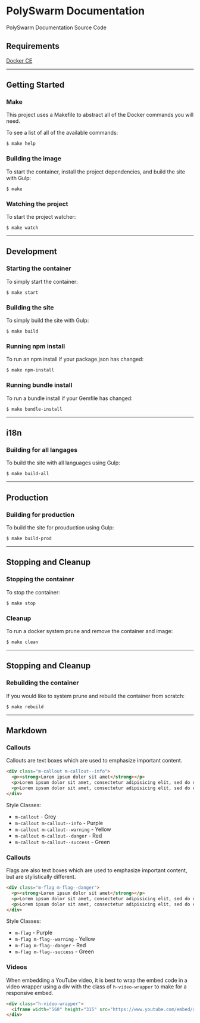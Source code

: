 # PolySwarm Documentation

PolySwarm Documentation Source Code

## Requirements

[Docker CE](https://www.docker.com/community-edition)

---

## Getting Started

### Make

This project uses a Makefile to abstract all of the Docker commands you will need.

To see a list of all of the available commands:

    $ make help

### Building the image

To start the container, install the project dependencies, and build the site with Gulp:

    $ make

### Watching the project

To start the project watcher:

    $ make watch

---

## Development

### Starting the container

To simply start the container:

    $ make start

### Building the site

To simply build the site with Gulp:

    $ make build

### Running npm install

To run an npm install if your package.json has changed:

    $ make npm-install

### Running bundle install

To run a bundle install if your Gemfile has changed:

    $ make bundle-install

---

## i18n

### Building for all langages

To build the site with all languages using Gulp:

    $ make build-all

---

## Production

### Building for production

To build the site for prouduction using Gulp:

    $ make build-prod

---

## Stopping and Cleanup

### Stopping the container

To stop the container:

    $ make stop

### Cleanup

To run a docker system prune and remove the container and image:

    $ make clean

---

## Stopping and Cleanup

### Rebuilding the container

If you would like to system prune and rebuild the container from scratch:

    $ make rebuild

---

## Markdown

### Callouts

Callouts are text boxes which are used to emphasize important content.

```html
<div class="m-callout m-callout--info">
  <p><strong>Lorem ipsum dolor sit amet</strong></p>
  <p>Lorem ipsum dolor sit amet, consectetur adipisicing elit, sed do eiusmod tempor incididunt ut labore et dolore magna aliqua.</p>
  <p>Lorem ipsum dolor sit amet, consectetur adipisicing elit, sed do eiusmod tempor incididunt ut labore et dolore magna aliqua.</p>
</div>
```

Style Classes:
* `m-callout` - Grey
* `m-callout m-callout--info` - Purple
* `m-callout m-callout--warning` - Yellow
* `m-callout m-callout--danger` - Red
* `m-callout m-callout--success` - Green

### Callouts

Flags are also text boxes which are used to emphasize important content, but are stylistically different.

```html
<div class="m-flag m-flag--danger">
  <p><strong>Lorem ipsum dolor sit amet</strong></p>
  <p>Lorem ipsum dolor sit amet, consectetur adipisicing elit, sed do eiusmod tempor incididunt ut labore et dolore magna aliqua.</p>
  <p>Lorem ipsum dolor sit amet, consectetur adipisicing elit, sed do eiusmod tempor incididunt ut labore et dolore magna aliqua.</p>
</div>
```

Style Classes:
* `m-flag` - Purple
* `m-flag m-flag--warning` - Yellow
* `m-flag m-flag--danger` - Red
* `m-flag m-flag--success` - Green

### Videos

When embedding a YouTube video, it is best to wrap the embed code in a video wrapper using a div with the class of `h-video-wrapper` to make for a responsive embed.

```html
<div class="h-video-wrapper">
  <iframe width="560" height="315" src="https://www.youtube.com/embed/dQw4w9WgXcQ?showinfo=0&rel=0" frameborder="0" allow="autoplay; encrypted-media" allowfullscreen></iframe>
</div>
```
